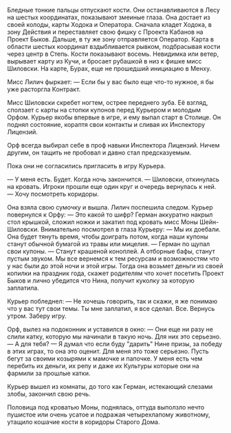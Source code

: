 Бледные тонкие пальцы отпускают кости. Они останавливаются в Лесу на шестых координатах, показывают змеиные глаза. Она достает из своей колоды, карты Ходока и Оператора. Сначала кладет Ходока, в зону Действия и переставляет свою фишку с Проекта Кабанов на Проект Быков. Дальше, в ту же зону отправляется Оператор. Карта в области шестых координат вздыбливается рывком, подбрасывая кости через центр в Степь. Кости показывают восемь. Невидимка или ветер, вырывает карту из Кучи, и бросает рубашкой в низ к фишке мисс Шиловски. На карте, Бурах, еще не прошедший инициацию в Менху.

Мисс Лилич фыркает:
— Если бы у вас было еще что-то нужное, я бы уже расторгла Контракт. 

Мисс Шиловски скребет ногтем, острее переднего зуба. Её взгляд, сползает с карты на стопки купонов перед Курьером и молодым Орфом. Курьер якобы впервые в игре, и ему выпал старт в Столице. Он поднял состояние, кораптя свои контакты и сливая их Инспектору Лицензий.  

Орф всегда выбирал себе в проф навыки Инспектора Лицензий. Ничем другим, он тащить не пробовал и давно стал предсказуемым. 

Пока они не согласились пригласить в игру Курьера.

— У меня есть. Будет. Когда ночь закончится. — Шиловски, откинулась на кровать. Игроки прошли еще один круг и очередь вернулась к ней. — Хочу посмотреть коридоры.

Она взяла свою сумочку и вышла. Лилич поспешила следом. Курьер повернулся к Орфу:
— Это какой то шифр?
Герман аккуратно накрыл стол крышкой, сложил ножки и закатил под кровать мисс Моны Шейн-Шиловски. Внимательно посмотрел в глаза Курьеру:
— Мы их доебали. Она будет тянуть время, чтобы доиграть потом, когда наши купоны станут обычной бумагой из травы или мицелия. — Герман по щупал свои купоны. — Станут крашеной коноплей. А отборные бафы, станут пустым звуком. Мы все вернемся к тем ресурсам и возможностям что у нас были до этой ночи и этой игры. Тогда она возьмет деньги из своей копилки на праздник года, скажет родителям что хочет посетить Проект Быков и лично убедится что Нина, получит куколку за которую заплатила.

Курьер побледнел:
— Не хочешь говорить, так и скажи, я же понимаю что у вас тут свои темы. Ты мне заплатил, я все сделал. Все. Вернусь утром. Заберу игру.

Орф, вылез на подоконник и уставился в окно:
— Они еще ни разу не слили катку, которую мы начинали в такую ночь. Для них это серьезно. 
— А для тебя?
— Я думал что если буду "дарить" Нине призы, за победу в этих играх, то она это оценит.  Для меня это тоже серьезно. Пусть бегут за своими козырями к мамочке и папочке.  У меня есть чем перебить их деньги, их репу и даже их Культуры которые они на фармили за прошлые катки.

Курьер вышел из комнаты, до того как Герман, истекающий слезами злобы, закончил свою речь.

Половица под кроватью Моны, поднялась, оттуда выползло нечто пушистое или очень усатое и подражая четырехлапому животному, утащило кошачие кости в коридоры Старого Дома.

